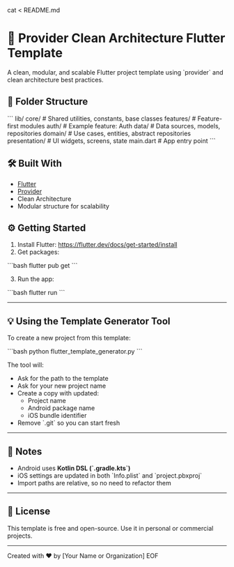 cat <<EOF > README.md
# 🚀 Provider Clean Architecture Flutter Template

A clean, modular, and scalable Flutter project template using \`provider\` and clean architecture best practices.

## 📁 Folder Structure

\`\`\`
lib/
core/                 # Shared utilities, constants, base classes
features/             # Feature-first modules
auth/               # Example feature: Auth
data/             # Data sources, models, repositories
domain/           # Use cases, entities, abstract repositories
presentation/     # UI widgets, screens, state
main.dart             # App entry point
\`\`\`

## 🛠 Built With

- [Flutter](https://flutter.dev)
- [Provider](https://pub.dev/packages/provider)
- Clean Architecture
- Modular structure for scalability

## ⚙️ Getting Started

1. Install Flutter: https://flutter.dev/docs/get-started/install
2. Get packages:

\`\`\`bash
flutter pub get
\`\`\`

3. Run the app:

\`\`\`bash
flutter run
\`\`\`

---

## 💡 Using the Template Generator Tool

To create a new project from this template:

\`\`\`bash
python flutter_template_generator.py
\`\`\`

The tool will:
- Ask for the path to the template
- Ask for your new project name
- Create a copy with updated:
  - Project name
  - Android package name
  - iOS bundle identifier
- Remove \`.git\` so you can start fresh

---

## 📌 Notes

- Android uses **Kotlin DSL (\`.gradle.kts\`)**
- iOS settings are updated in both \`Info.plist\` and \`project.pbxproj\`
- Import paths are relative, so no need to refactor them

---

## 📄 License

This template is free and open-source. Use it in personal or commercial projects.

---

Created with ❤️ by [Your Name or Organization]
EOF
